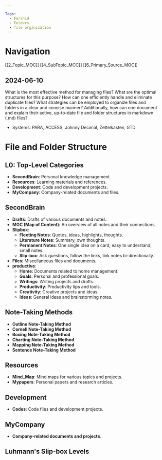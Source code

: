 ```yaml
---

Tags:
  - Farshid
  - Folders
  - file organization
---
```

# Navigation 
[[2_Topic_MOC]]
[[4_SubTopic_MOC]]
[[6_Primary_Source_MOC]]

2024-06-10
---

What is the most effective method for managing files? What are the optimal structures for this purpose? How can one efficiently handle and eliminate duplicate files? What strategies can be employed to organize files and folders in a clear and concise manner? Additionally, how can one document and explain their active, up-to-date file and folder structures in markdown (.md) files?

- Systems: PARA, ACCESS, Johnny Decimal, Zettelkasten, GTD

# File and Folder Structure

## L0: Top-Level Categories
- **SecondBrain**: Personal knowledge management.
- **Resources**: Learning materials and references.
- **Development**: Code and development projects.
- **MyCompany**: Company-related documents and files.

## SecondBrain
- **Drafts**: Drafts of various documents and notes.
- **MOC (Map of Content)**: An overview of all notes and their connections.
- **Slipbox**:
  - **Fleeting Notes**: Quotes, ideas, highlights, thoughts.
  - **Literature Notes**: Summary, own thoughts.
  - **Permanent Notes**: One single idea on a card, easy to understand, small notes.
  - **Slip-box**: Ask questions, follow the links, link notes bi-directionally.
- **Files**: Miscellaneous files and documents.
- **productive**:
  - **Home**: Documents related to home management.
  - **Goals**: Personal and professional goals.
  - **Writings**: Writing projects and drafts.
  - **Productivity**: Productivity tips and tools.
  - **Creativity**: Creative projects and ideas.
  - **Ideas**: General ideas and brainstorming notes.

## Note-Taking Methods
- **Outline Note-Taking Method**
- **Cornell Note-Taking Method**
- **Boxing Note-Taking Method**
- **Charting Note-Taking Method**
- **Mapping Note-Taking Method**
- **Sentence Note-Taking Method**

## Resources
- **Mind_Map**: Mind maps for various topics and projects.
- **Mypapers**: Personal papers and research articles.

## Development
- **Codes**: Code files and development projects.

## MyCompany
- **Company-related documents and projects**.

## Luhmann's Slip-box Levels
